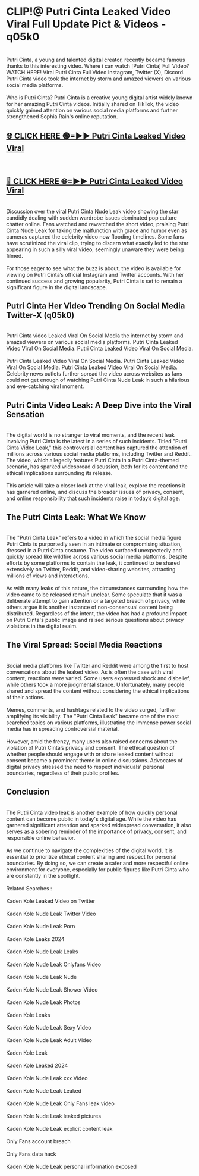 # CLIP!@ Putri Cinta Leaked Video Viral Full Update Pict & Videos - q05k0
<br>
Putri Cinta, a young and talented digital creator, recently became famous thanks to this interesting video. Where i can watch [Putri Cinta] Full Video? WATCH HERE! Viral Putri Cinta Full Video Instagram, Twitter (X), Discord. Putri Cinta video took the internet by storm and amazed viewers on various social media platforms.
<br><br>
Who is Putri Cinta? Putri Cinta is a creative young digital artist widely known for her amazing Putri Cinta videos. Initially shared on TikTok, the video quickly gained attention on various social media platforms and further strengthened Sophia Rain's online reputation.
<br>
<h2><a href="https://bestclip.site?title=Putri_Cinta">🌐 CLICK HERE 🟢=►► Putri Cinta Leaked Video Viral</a></h2>
<br>
<h2><a href="https://bestclip.site?title=Putri_Cinta">🔴 CLICK HERE 🌐=►► Putri Cinta Leaked Video Viral</a></h2>
<br>
Discussion over the viral Putri Cinta Nude Leak video showing the star candidly dealing with sudden wardrobe issues dominated pop culture chatter online. Fans watched and rewatched the short video, praising Putri Cinta Nude Leak for taking the malfunction with grace and humor even as cameras captured the celebrity video now flooding timelines. Some fans have scrutinized the viral clip, trying to discern what exactly led to the star appearing in such a silly viral video, seemingly unaware they were being filmed.
<br><br>
For those eager to see what the buzz is about, the video is available for viewing on Putri Cinta’s official Instagram and Twitter accounts. With her continued success and growing popularity, Putri Cinta is set to remain a significant figure in the digital landscape.
<br>
<h2>Putri Cinta Her Video Trending On Social Media Twitter-X (q05k0)</h2>
<br>
Putri Cinta video Leaked Viral On Social Media the internet by storm and amazed viewers on various social media platforms. Putri Cinta Leaked Video Viral On Social Media. Putri Cinta Leaked Video Viral On Social Media.
<br><br>
Putri Cinta Leaked Video Viral On Social Media. Putri Cinta Leaked Video Viral On Social Media. Putri Cinta Leaked Video Viral On Social Media. Celebrity news outlets further spread the video across websites as fans could not get enough of watching Putri Cinta Nude Leak in such a hilarious and eye-catching viral moment.
<br>
<h2>Putri Cinta Video Leak: A Deep Dive into the Viral Sensation</h2>
<br>
The digital world is no stranger to viral moments, and the recent leak involving Putri Cinta is the latest in a series of such incidents. Titled "Putri Cinta Video Leak," this controversial content has captured the attention of millions across various social media platforms, including Twitter and Reddit. The video, which allegedly features Putri Cinta in a Putri Cinta-themed scenario, has sparked widespread discussion, both for its content and the ethical implications surrounding its release.
<br><br>
This article will take a closer look at the viral leak, explore the reactions it has garnered online, and discuss the broader issues of privacy, consent, and online responsibility that such incidents raise in today’s digital age.
<br>
<h2>The Putri Cinta Leak: What We Know</h2>
<br>
The "Putri Cinta Leak" refers to a video in which the social media figure Putri Cinta is purportedly seen in an intimate or compromising situation, dressed in a Putri Cinta costume. The video surfaced unexpectedly and quickly spread like wildfire across various social media platforms. Despite efforts by some platforms to contain the leak, it continued to be shared extensively on Twitter, Reddit, and video-sharing websites, attracting millions of views and interactions.
<br><br>
As with many leaks of this nature, the circumstances surrounding how the video came to be released remain unclear. Some speculate that it was a deliberate attempt to gain attention or a targeted breach of privacy, while others argue it is another instance of non-consensual content being distributed. Regardless of the intent, the video has had a profound impact on Putri Cinta's public image and raised serious questions about privacy violations in the digital realm.
<br>
<h2>The Viral Spread: Social Media Reactions</h2>
<br>
Social media platforms like Twitter and Reddit were among the first to host conversations about the leaked video. As is often the case with viral content, reactions were varied. Some users expressed shock and disbelief, while others took a more judgmental stance. Unfortunately, many people shared and spread the content without considering the ethical implications of their actions.
<br><br>
Memes, comments, and hashtags related to the video surged, further amplifying its visibility. The "Putri Cinta Leak" became one of the most searched topics on various platforms, illustrating the immense power social media has in spreading controversial material.
<br><br>
However, amid the frenzy, many users also raised concerns about the violation of Putri Cinta’s privacy and consent. The ethical question of whether people should engage with or share leaked content without consent became a prominent theme in online discussions. Advocates of digital privacy stressed the need to respect individuals' personal boundaries, regardless of their public profiles.
<br>
<h2>Conclusion</h2>
<br>
The Putri Cinta video leak is another example of how quickly personal content can become public in today's digital age. While the video has garnered significant attention and sparked widespread conversation, it also serves as a sobering reminder of the importance of privacy, consent, and responsible online behavior.
<br><br>
As we continue to navigate the complexities of the digital world, it is essential to prioritize ethical content sharing and respect for personal boundaries. By doing so, we can create a safer and more respectful online environment for everyone, especially for public figures like Putri Cinta who are constantly in the spotlight.
<br><br>
Related Searches :
<br><br>
Kaden Kole Leaked Video on Twitter
<br><br>
Kaden Kole Nude Leak Twitter Video
<br><br>
Kaden Kole Nude Leak Porn
<br><br>
Kaden Kole Leaks 2024
<br><br>
Kaden Kole Nude Leak Leaks
<br><br>
Kaden Kole Nude Leak Onlyfans Video
<br><br>
Kaden Kole Nude Leak Nude
<br><br>
Kaden Kole Nude Leak Shower Video
<br><br>
Kaden Kole Nude Leak Photos
<br><br>
Kaden Kole Leaks
<br><br>
Kaden Kole Nude Leak Sexy Video
<br><br>
Kaden Kole Nude Leak Adult Video
<br><br>
Kaden Kole Leak
<br><br>
Kaden Kole Leaked 2024
<br><br>
Kaden Kole Nude Leak xxx Video
<br><br>
Kaden Kole Nude Leak Leaked
<br><br>
Kaden Kole Nude Leak Only Fans leak video
<br><br>
Kaden Kole Nude Leak leaked pictures
<br><br>
Kaden Kole Nude Leak explicit content leak
<br><br>
Only Fans account breach
<br><br>
Only Fans data hack
<br><br>
Kaden Kole Nude Leak personal information exposed